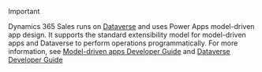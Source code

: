 > [!IMPORTANT]
> Dynamics 365 Sales runs on [Dataverse](/powerapps/maker/data-platform/data-platform-intro) and uses Power Apps model-driven app design. It supports the standard extensibility model for model-driven apps and Dataverse to perform operations programmatically. For more information, see [Model-driven apps Developer Guide](/powerapps/developer/model-driven-apps/overview) and [Dataverse Developer Guide](/powerapps/developer/data-platform/overview)
